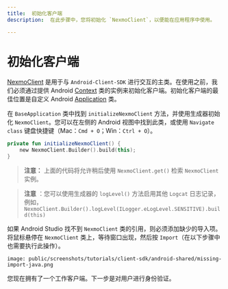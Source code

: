 ```yaml
---
title:  初始化客户端
description:  在此步骤中，您将初始化 `NexmoClient`，以便能在应用程序中使用。

---
```


初始化客户端
======

[NexmoClient](https://developer.nexmo.com/sdk/stitch/android/com/nexmo/client/NexmoClient.html) 是用于与 `Android-Client-SDK` 进行交互的主类。在使用之前，我们必须通过提供 Android [Context](https://developer.android.com/reference/android/content/Context) 类的实例来初始化客户端。初始化客户端的最佳位置是自定义 Android [Application](https://developer.android.com/reference/android/app/Application) 类。

在 `BaseApplication` 类中找到 `initializeNexmoClient` 方法，并使用生成器初始化 `NexmoClient`。您可以在左侧的 Android 视图中找到此类，或使用 `Navigate class` 键盘快捷键（Mac：`Cmd + O`；Win：`Ctrl + O`）。

```kotlin
private fun initializeNexmoClient() {
    new NexmoClient.Builder().build(this);
}
```

> **注意：** 上面的代码将允许稍后使用 `NexmoClient.get()` 检索 `NexmoClient` 实例。

> **注意** ：您可以使用生成器的 `logLevel()` 方法启用其他 `Logcat` 日志记录，例如， `NexmoClient.Builder().logLevel(ILogger.eLogLevel.SENSITIVE).build(this)`

如果 Android Studio 找不到 `NexmoClient` 类的引用，则必须添加缺少的导入项。将鼠标悬停在 `NexmoClient` 类上，等待窗口出现，然后按 `Import`（在以下步骤中也需要执行此操作）。

```screenshot
image: public/screenshots/tutorials/client-sdk/android-shared/missing-import-java.png
```

您现在拥有了一个工作客户端。下一步是对用户进行身份验证。

